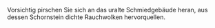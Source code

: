 Vorsichtig pirschen Sie sich an das uralte Schmiedgebäude heran, aus dessen
Schornstein dichte Rauchwolken hervorquellen.
